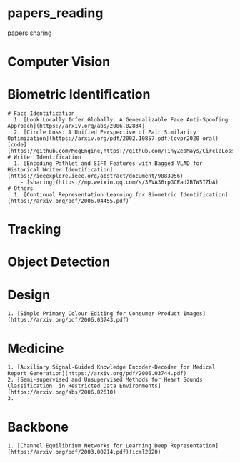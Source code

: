 # papers_reading
papers sharing

# Computer Vision
  # Biometric Identification
    # Face Identification
      1. [Look Locally Infer Globally: A Generalizable Face Anti-Spoofing Approach](https://arxiv.org/abs/2006.02834)
      2. [Circle Loss: A Unified Perspective of Pair Similarity Optimization](https://arxiv.org/pdf/2002.10857.pdf)(cvpr2020 oral)[code](https://github.com/MegEngine,https://github.com/TinyZeaMays/CircleLoss)
    # Writer Identification
      1. [Encoding Pathlet and SIFT Features with Bagged VLAD for Historical Writer Identification](https://ieeexplore.ieee.org/abstract/document/9083956)
        - [sharing](https://mp.weixin.qq.com/s/3EVA36rpGCEad2BTW5IZbA)
    # Others
      1. [Continual Representation Learning for Biometric Identification](https://arxiv.org/pdf/2006.04455.pdf)
   
  # Tracking
  # Object Detection
  # Design
    1. [Simple Primary Colour Editing for Consumer Product Images](https://arxiv.org/pdf/2006.03743.pdf)
  # Medicine
    1. [Auxiliary Signal-Guided Knowledge Encoder-Decoder for Medical Report Generation](https://arxiv.org/pdf/2006.03744.pdf)
    2. [Semi-supervised and Unsupervised Methods for Heart Sounds Classification  in Restricted Data Environments](https://arxiv.org/abs/2006.02610)
    3. 
  # Backbone
    1. [Channel Equilibrium Networks for Learning Deep Representation](https://arxiv.org/pdf/2003.00214.pdf)(icml2020)
